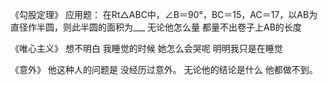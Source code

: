 《勾股定理》
应用题：
在Rt△ABC中，∠B＝90°，BC＝15，AC＝17，以AB为直径作半圆，则此半圆的面积为___
无论他怎么量
都量不出卷子上AB的长度

《唯心主义》
想不明白
我睡觉的时候
她怎么会哭呢
明明我只是在睡觉

《意外》
他这种人的问题是
没经历过意外。
无论他的结论是什么
他都做不到。
